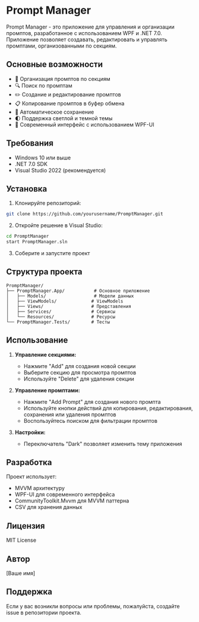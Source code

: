 # Prompt Manager

Prompt Manager - это приложение для управления и организации промптов, разработанное с использованием WPF и .NET 7.0. Приложение позволяет создавать, редактировать и управлять промптами, организованными по секциям.

## Основные возможности

- 📁 Организация промптов по секциям
- 🔍 Поиск по промптам
- ✏️ Создание и редактирование промптов
- 📋 Копирование промптов в буфер обмена
- 💾 Автоматическое сохранение
- 🌓 Поддержка светлой и темной темы
- 📱 Современный интерфейс с использованием WPF-UI

## Требования

- Windows 10 или выше
- .NET 7.0 SDK
- Visual Studio 2022 (рекомендуется)

## Установка

1. Клонируйте репозиторий:
```bash
git clone https://github.com/yourusername/PromptManager.git
```

2. Откройте решение в Visual Studio:
```bash
cd PromptManager
start PromptManager.sln
```

3. Соберите и запустите проект

## Структура проекта

```
PromptManager/
├── PromptManager.App/           # Основное приложение
│   ├── Models/                  # Модели данных
│   ├── ViewModels/             # ViewModels
│   ├── Views/                  # Представления
│   ├── Services/               # Сервисы
│   └── Resources/              # Ресурсы
└── PromptManager.Tests/        # Тесты
```

## Использование

1. **Управление секциями:**
   - Нажмите "Add" для создания новой секции
   - Выберите секцию для просмотра промптов
   - Используйте "Delete" для удаления секции

2. **Управление промптами:**
   - Нажмите "Add Prompt" для создания нового промпта
   - Используйте кнопки действий для копирования, редактирования, сохранения или удаления промптов
   - Воспользуйтесь поиском для фильтрации промптов

3. **Настройки:**
   - Переключатель "Dark" позволяет изменить тему приложения

## Разработка

Проект использует:
- MVVM архитектуру
- WPF-UI для современного интерфейса
- CommunityToolkit.Mvvm для MVVM паттерна
- CSV для хранения данных

## Лицензия

MIT License

## Автор

[Ваше имя]

## Поддержка

Если у вас возникли вопросы или проблемы, пожалуйста, создайте issue в репозитории проекта. 